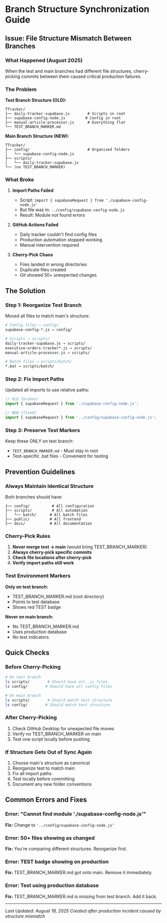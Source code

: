 # Branch Structure Synchronization Guide

## Issue: File Structure Mismatch Between Branches

### What Happened (August 2025)
When the test and main branches had different file structures, cherry-picking commits between them caused critical production failures.

### The Problem
**Test Branch Structure (OLD):**
```
TTracker/
├── daily-tracker-supabase.js        # Scripts in root
├── supabase-config-node.js         # Config in root
├── manual-article-processor.js      # Everything flat
└── TEST_BRANCH_MARKER.md
```

**Main Branch Structure (NEW):**
```
TTracker/
├── config/                          # Organized folders
│   └── supabase-config-node.js
├── scripts/
│   └── daily-tracker-supabase.js
└── (no TEST_BRANCH_MARKER)
```

### What Broke
1. **Import Paths Failed**
   - Script: `import { supabaseRequest } from './supabase-config-node.js'`
   - But file was in: `../config/supabase-config-node.js`
   - Result: Module not found errors

2. **GitHub Actions Failed**
   - Daily tracker couldn't find config files
   - Production automation stopped working
   - Manual intervention required

3. **Cherry-Pick Chaos**
   - Files landed in wrong directories
   - Duplicate files created
   - Git showed 50+ unexpected changes

## The Solution

### Step 1: Reorganize Test Branch
Moved all files to match main's structure:
```bash
# Config files → config/
supabase-config-*.js → config/

# Scripts → scripts/
daily-tracker-supabase.js → scripts/
executive-orders-tracker*.js → scripts/
manual-article-processor.js → scripts/

# Batch files → scripts/batch/
*.bat → scripts/batch/
```

### Step 2: Fix Import Paths
Updated all imports to use relative paths:
```javascript
// OLD (broken)
import { supabaseRequest } from './supabase-config-node.js';

// NEW (fixed)
import { supabaseRequest } from '../config/supabase-config-node.js';
```

### Step 3: Preserve Test Markers
Keep these ONLY on test branch:
- `TEST_BRANCH_MARKER.md` - Must stay in root
- Test-specific .bat files - Convenient for testing

## Prevention Guidelines

### Always Maintain Identical Structure
Both branches should have:
```
├── config/          # All configuration
├── scripts/         # All automation
│   └── batch/      # All batch files
├── public/         # All frontend
├── docs/           # All documentation
```

### Cherry-Pick Rules
1. **Never merge test → main** (would bring TEST_BRANCH_MARKER)
2. **Always cherry-pick specific commits**
3. **Check file locations after cherry-pick**
4. **Verify import paths still work**

### Test Environment Markers
**Only on test branch:**
- TEST_BRANCH_MARKER.md (root directory)
- Points to test database
- Shows red TEST badge

**Never on main branch:**
- No TEST_BRANCH_MARKER.md
- Uses production database
- No test indicators

## Quick Checks

### Before Cherry-Picking
```bash
# On test branch
ls scripts/        # Should have all .js files
ls config/        # Should have all config files

# On main branch  
ls scripts/        # Should match test structure
ls config/        # Should match test structure
```

### After Cherry-Picking
1. Check GitHub Desktop for unexpected file moves
2. Verify no TEST_BRANCH_MARKER on main
3. Test one script locally before pushing

### If Structure Gets Out of Sync Again
1. Choose main's structure as canonical
2. Reorganize test to match main
3. Fix all import paths
4. Test locally before committing
5. Document any new folder conventions

## Common Errors and Fixes

### Error: "Cannot find module './supabase-config-node.js'"
**Fix:** Change to `'../config/supabase-config-node.js'`

### Error: 50+ files showing as changed
**Fix:** You're comparing different structures. Reorganize first.

### Error: TEST badge showing on production
**Fix:** TEST_BRANCH_MARKER.md got onto main. Remove it immediately.

### Error: Test using production database
**Fix:** TEST_BRANCH_MARKER.md is missing from test branch. Add it back.

---

*Last Updated: August 19, 2025*
*Created after production incident caused by structure mismatch*